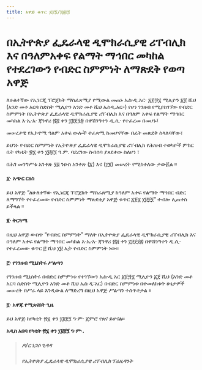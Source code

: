 ```yaml
---
title: አዋጅ ቁጥር ፩፻፮/፲፱፻፺
---
```


# በኢትዮጵያ ፌዴራላዊ ዲሞክራሲያዊ ሪፐብሊክ እና በዓለምአቀፍ የልማት ማኅበር መካከል የተደረገውን የብድር ስምምነት ለማጽደቅ የወጣ አዋጅ

ለሁለተኛው የኢነርጂ ፕሮጀክት ማስፈጸሚያ የሚውል መጠኑ
ኤስ‧ዲ.አር· ፩፻፵፮ ሚሊዮን ፩፻ ሺህ (አንድ መቶ አርባ ስድስት ሚሊዮን
አንድ መቶ ሺህ ኤስዲ.አር-) የሆነ ገንዘብ የሚያስገኘው የብድር
ስምምነት በኢትዮጵያ ፌዴራላዊ ዲሞክራሲያዊ ሪፐብሊክ እና በዓለም
አቀፍ የልማት ማኅበር መካከል እ·ኤ·አ· ጃንዋሪ ፳፭ ቀን ፲፱፻፺፰
በዋሽንግተን ዲ.ሲ· የተፈረመ በመሆኑ፤

መሠረታዊ የኢኮኖሚ ዓለም አቀፍ ውሎች ተፈጻሚ ከመሆናቸው
በፊት መጽደቅ ስላለባቸው፣

ይህንኑ የብድር ስምምነት የኢትዮጵያ ፌዴራላዊ ዲሞክራሲያዊ
ሪፐብሊክ የሕዝብ ተወካዮች ምክር ቤት የካቲት ፳፮ ቀን ፲፱፻፺ ዓ.ም.
ባደረገው ስብሰባ ያጸደቀው ስለሆነ ፣

በሕገ መንግሥቱ አንቀጽ ፶፭ ንዑስ አንቀጽ (፩) እና (፲፪) መሠረት
የሚከተለው ታውጇል ።

#### ፩· አጭር ርዕስ

ይህ አዋጅ “ለሁለተኛው የኢነርጂ ፕሮጀክት ማስፈጸሚያ
ከዓለም አቀፍ የልማት ማኅበር ብድር ለማግኘት የተፈረመው
የብድር ስምምነት ማጽደቂያ አዋጅ ቁጥር ፩፻፮ ፲፱፻፺” ተብሎ
ሊጠቀስ ይችላል ።

#### ፪‧ ትርጓሜ

በዚህ አዋጅ ውስጥ “የብድር ስምምነት” ማለት በኢትዮጵያ
ፌዴራላዊ ዲሞክራሲያዊ ሪፐብሊክ እና በዓለም አቀፍ የልማት
ማኅበር መካከል እ·ኤ·አ‧ ጃንዋሪ ፳፭ ቀን ፲፱፻፺፰ በዋሽንግተን
ዲ.ሲ· የተፈረመው ቁጥር ፫ ሺህ ፲፱ ኢት የብድር ስምምነት ነው።

#### ፫‧ የገንዘብ ሚኒስትሩ ሥልጣን

የገንዘብ ሚኒስትሩ በብድር ስምምነቱ የተገኘውን ኤስ·ዲ አር
፩፻፵፮ ሚሊዮን ፩፻ ሺህ (አንድ መቶ አርባ ስድስት ሚሊዮን አንድ
መቶ ሺህ ኤስ ዲ∶አር) በብድር ስምምነቱ በተመለከቱት
ሁኔታዎች መሠረት በሥራ ላይ እንዲውል ለማድረግ በዚህ አዋጅ
ሥልጣን ተሰጥቶታል ።

#### ፬· አዋጁ የሚጸናበት ጊዜ

ይህ አዋጅ ከየካቲት ፳፮ ቀን ፲፱፻፺ ዓ·ም· ጀምሮ የጸና ይሆናል።

**አዲስ አበባ የካቲት ፳፮ ቀን ፲፱፻፺ ዓ·ም·.**

> ##### ዶ/ር ነጋሶ ጊዳዳ
>
> ##### የኢትዮጵያ ፌዴራላዊ ዲሞክራሲያዊ ሪፐብሊክ ፕሬዚዳንት